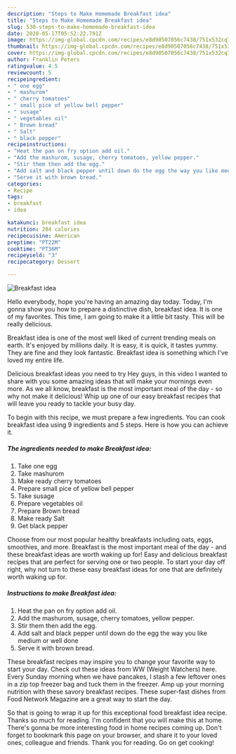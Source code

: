 ```yaml
---
description: "Steps to Make Homemade Breakfast idea"
title: "Steps to Make Homemade Breakfast idea"
slug: 530-steps-to-make-homemade-breakfast-idea
date: 2020-05-17T05:52:22.791Z
image: https://img-global.cpcdn.com/recipes/e8d90507056c7438/751x532cq70/breakfast-idea-recipe-main-photo.jpg
thumbnail: https://img-global.cpcdn.com/recipes/e8d90507056c7438/751x532cq70/breakfast-idea-recipe-main-photo.jpg
cover: https://img-global.cpcdn.com/recipes/e8d90507056c7438/751x532cq70/breakfast-idea-recipe-main-photo.jpg
author: Franklin Peters
ratingvalue: 4.5
reviewcount: 5
recipeingredient:
- " one egg"
- " mashurom"
- " cherry tomatoes"
- " small pice of yellow bell pepper"
- " susage"
- " vegetables oil"
- " Brown bread"
- " Salt"
- " black pepper"
recipeinstructions:
- "Heat the pan on fry option add oil."
- "Add the mashurom, susage, cherry tomatoes, yellow pepper."
- "Stir them then add the egg."
- "Add salt and black pepper until down do the egg the way you like medium or well done"
- "Serve it with brown bread."
categories:
- Recipe
tags:
- breakfast
- idea

katakunci: breakfast idea 
nutrition: 284 calories
recipecuisine: American
preptime: "PT22M"
cooktime: "PT36M"
recipeyield: "3"
recipecategory: Dessert

---
```



![Breakfast idea](https://img-global.cpcdn.com/recipes/e8d90507056c7438/751x532cq70/breakfast-idea-recipe-main-photo.jpg)

Hello everybody, hope you're having an amazing day today. Today, I'm gonna show you how to prepare a distinctive dish, breakfast idea. It is one of my favorites. This time, I am going to make it a little bit tasty. This will be really delicious.

Breakfast idea is one of the most well liked of current trending meals on earth. It's enjoyed by millions daily. It is easy, it is quick, it tastes yummy. They are fine and they look fantastic. Breakfast idea is something which I've loved my entire life.

Delicious breakfast ideas you need to try Hey guys, in this video I wanted to share with you some amazing ideas that will make your mornings even more. As we all know, breakfast is the most important meal of the day - so why not make it delicious! Whip up one of our easy breakfast recipes that will leave you ready to tackle your busy day.


To begin with this recipe, we must prepare a few ingredients. You can cook breakfast idea using 9 ingredients and 5 steps. Here is how you can achieve it.

<!--inarticleads1-->

##### The ingredients needed to make Breakfast idea:

1. Take  one egg
1. Take  mashurom
1. Make ready  cherry tomatoes
1. Prepare  small pice of yellow bell pepper
1. Take  susage
1. Prepare  vegetables oil
1. Prepare  Brown bread
1. Make ready  Salt
1. Get  black pepper


Choose from our most popular healthy breakfasts including oats, eggs, smoothies, and more. Breakfast is the most important meal of the day - and these breakfast ideas are worth waking up for! Easy and delicious breakfast recipes that are perfect for serving one or two people. To start your day off right, why not turn to these easy breakfast ideas for one that are definitely worth waking up for. 

<!--inarticleads2-->

##### Instructions to make Breakfast idea:

1. Heat the pan on fry option add oil.
1. Add the mashurom, susage, cherry tomatoes, yellow pepper.
1. Stir them then add the egg.
1. Add salt and black pepper until down do the egg the way you like medium or well done
1. Serve it with brown bread.


These breakfast recipes may inspire you to change your favorite way to start your day. Check out these ideas from WW (Weight Watchers) here. Every Sunday morning when we have pancakes, I stash a few leftover ones in a zip top freezer bag and tuck them in the freezer. Amp up your morning nutrition with these savory breakfast recipes. These super-fast dishes from Food Network Magazine are a great way to start the day. 

So that is going to wrap it up for this exceptional food breakfast idea recipe. Thanks so much for reading. I'm confident that you will make this at home. There's gonna be more interesting food in home recipes coming up. Don't forget to bookmark this page on your browser, and share it to your loved ones, colleague and friends. Thank you for reading. Go on get cooking!
